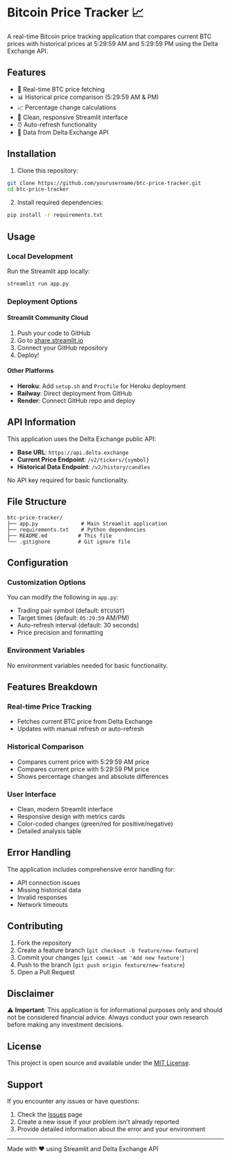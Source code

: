 # Bitcoin Price Tracker 📈

A real-time Bitcoin price tracking application that compares current BTC prices with historical prices at 5:29:59 AM and 5:29:59 PM using the Delta Exchange API.

## Features

- 🔄 Real-time BTC price fetching
- 📊 Historical price comparison (5:29:59 AM & PM)
- 📈 Percentage change calculations
- 🎯 Clean, responsive Streamlit interface
- ⏰ Auto-refresh functionality
- 💾 Data from Delta Exchange API

## Installation

1. Clone this repository:
```bash
git clone https://github.com/yourusername/btc-price-tracker.git
cd btc-price-tracker
```

2. Install required dependencies:
```bash
pip install -r requirements.txt
```

## Usage

### Local Development
Run the Streamlit app locally:
```bash
streamlit run app.py
```

### Deployment Options

#### Streamlit Community Cloud
1. Push your code to GitHub
2. Go to [share.streamlit.io](https://share.streamlit.io)
3. Connect your GitHub repository
4. Deploy!

#### Other Platforms
- **Heroku**: Add `setup.sh` and `Procfile` for Heroku deployment
- **Railway**: Direct deployment from GitHub
- **Render**: Connect GitHub repo and deploy

## API Information

This application uses the Delta Exchange public API:
- **Base URL**: `https://api.delta.exchange`
- **Current Price Endpoint**: `/v2/tickers/{symbol}`
- **Historical Data Endpoint**: `/v2/history/candles`

No API key required for basic functionality.

## File Structure

```
btc-price-tracker/
├── app.py              # Main Streamlit application
├── requirements.txt    # Python dependencies
├── README.md          # This file
└── .gitignore         # Git ignore file
```

## Configuration

### Customization Options

You can modify the following in `app.py`:
- Trading pair symbol (default: `BTCUSDT`)
- Target times (default: `05:29:59` AM/PM)
- Auto-refresh interval (default: 30 seconds)
- Price precision and formatting

### Environment Variables

No environment variables needed for basic functionality.

## Features Breakdown

### Real-time Price Tracking
- Fetches current BTC price from Delta Exchange
- Updates with manual refresh or auto-refresh

### Historical Comparison
- Compares current price with 5:29:59 AM price
- Compares current price with 5:29:59 PM price
- Shows percentage changes and absolute differences

### User Interface
- Clean, modern Streamlit interface
- Responsive design with metrics cards
- Color-coded changes (green/red for positive/negative)
- Detailed analysis table

## Error Handling

The application includes comprehensive error handling for:
- API connection issues
- Missing historical data
- Invalid responses
- Network timeouts

## Contributing

1. Fork the repository
2. Create a feature branch (`git checkout -b feature/new-feature`)
3. Commit your changes (`git commit -am 'Add new feature'`)
4. Push to the branch (`git push origin feature/new-feature`)
5. Open a Pull Request

## Disclaimer

⚠️ **Important**: This application is for informational purposes only and should not be considered financial advice. Always conduct your own research before making any investment decisions.

## License

This project is open source and available under the [MIT License](LICENSE).

## Support

If you encounter any issues or have questions:
1. Check the [Issues](https://github.com/yourusername/btc-price-tracker/issues) page
2. Create a new issue if your problem isn't already reported
3. Provide detailed information about the error and your environment

---

Made with ❤️ using Streamlit and Delta Exchange API
